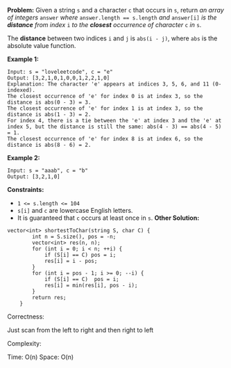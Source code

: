 **Problem:**
Given a string `s` and a character `c` that occurs in `s`, return *an array of integers* `answer` *where* `answer.length == s.length` *and* `answer[i]` *is the **distance** from index* `i` *to the **closest** occurrence of character* `c` *in* `s`.

The **distance** between two indices `i` and `j` is `abs(i - j)`, where `abs` is the absolute value function.

 

**Example 1:**

```
Input: s = "loveleetcode", c = "e"
Output: [3,2,1,0,1,0,0,1,2,2,1,0]
Explanation: The character 'e' appears at indices 3, 5, 6, and 11 (0-indexed).
The closest occurrence of 'e' for index 0 is at index 3, so the distance is abs(0 - 3) = 3.
The closest occurrence of 'e' for index 1 is at index 3, so the distance is abs(1 - 3) = 2.
For index 4, there is a tie between the 'e' at index 3 and the 'e' at index 5, but the distance is still the same: abs(4 - 3) == abs(4 - 5) = 1.
The closest occurrence of 'e' for index 8 is at index 6, so the distance is abs(8 - 6) = 2.
```

**Example 2:**

```
Input: s = "aaab", c = "b"
Output: [3,2,1,0]
```

 

**Constraints:**

- `1 <= s.length <= 104`
- `s[i]` and `c` are lowercase English letters.
- It is guaranteed that `c` occurs at least once in `s`.
**Other Solution:**
```
vector<int> shortestToChar(string S, char C) {
        int n = S.size(), pos = -n;
        vector<int> res(n, n);
        for (int i = 0; i < n; ++i) {
            if (S[i] == C) pos = i;
            res[i] = i - pos;
        }
        for (int i = pos - 1; i >= 0; --i) {
            if (S[i] == C)  pos = i;
            res[i] = min(res[i], pos - i);
        }
        return res;
    }
```
Correctness:

Just scan from the left to right and then right to left

Complexity:

Time: O(n)
Space: O(n)